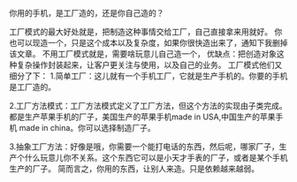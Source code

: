 你用的手机，是工厂造的，还是你自己造的？

工厂模式的最大好处就是，把制造这种事情交给工厂，自己直接拿来用就好。
你也可以现造一个，只是这个成本以及复杂度，如果你很快造出来了，通知下我删掉该文章。
不用工厂模式就是，需要啥玩意儿自己造一个，
优缺点：把创造对象这种复杂操作封装起来，让客户更关注与使用，以及自己的业务。
工厂模式他们又细分了下：
1.简单工厂：这儿就有一个手机工厂，它就是生产手机的。你要的手机是工厂造的。

2.工厂方法模式：工厂方法模式定义了工厂方法，但这个方法的实现由子类完成。都是生产苹果手机的厂子，美国生产的苹果手机made in USA,中国生产的苹果手机 made in china。你可以选择制造厂子。

3.抽象工厂方法：好像是哦，你需要一个能打电话的东西，然后呢，哪家厂子，生产个什么玩意儿你不关系。这个东西它可以是小天才手表的厂子，或者是某个手机生产的厂子。
简而言之，你用的东西，让别人来造。只是依赖越来越弱。
